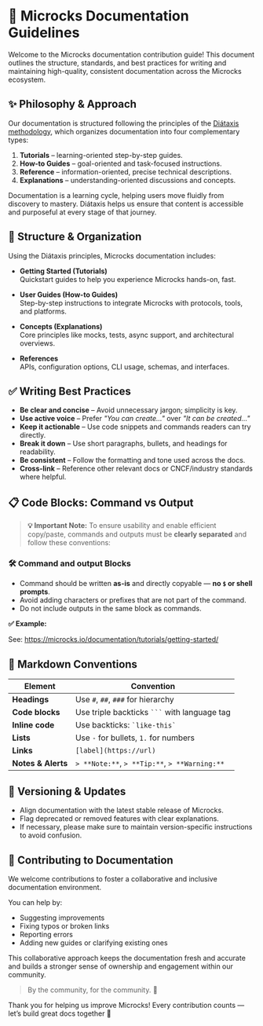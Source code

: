 # 📘 Microcks Documentation Guidelines

Welcome to the Microcks documentation contribution guide! This document outlines the structure, standards, and best practices for writing and maintaining high-quality, consistent documentation across the Microcks ecosystem.

## ✨ Philosophy & Approach

Our documentation is structured following the principles of the [Diátaxis methodology](https://diataxis.fr/), which organizes documentation into four complementary types:

1. **Tutorials** – learning-oriented step-by-step guides.
2. **How-to Guides** – goal-oriented and task-focused instructions.
3. **Reference** – information-oriented, precise technical descriptions.
4. **Explanations** – understanding-oriented discussions and concepts.

Documentation is a learning cycle, helping users move fluidly from discovery to mastery. Diátaxis helps us ensure that content is accessible and purposeful at every stage of that journey.

## 📂 Structure & Organization

Using the Diátaxis principles, Microcks documentation includes:

- **Getting Started (Tutorials)**  
  Quickstart guides to help you experience Microcks hands-on, fast.

- **User Guides (How-to Guides)**  
  Step-by-step instructions to integrate Microcks with protocols, tools, and platforms.

- **Concepts (Explanations)**  
  Core principles like mocks, tests, async support, and architectural overviews.

- **References**  
  APIs, configuration options, CLI usage, schemas, and interfaces.

## ✅ Writing Best Practices

- **Be clear and concise** – Avoid unnecessary jargon; simplicity is key.
- **Use active voice** – Prefer _"You can create..."_ over _"It can be created..."_
- **Keep it actionable** – Use code snippets and commands readers can try directly.
- **Break it down** – Use short paragraphs, bullets, and headings for readability.
- **Be consistent** – Follow the formatting and tone used across the docs.
- **Cross-link** – Reference other relevant docs or CNCF/industry standards where helpful.

## 📋 Code Blocks: Command vs Output

> **💡 Important Note:**
> To ensure usability and enable efficient copy/paste, commands and outputs must be **clearly separated** and follow these conventions:

### 🛠️ Command and output Blocks

- Command should be written **as-is** and directly copyable — **no `$` or shell prompts**.
- Avoid adding characters or prefixes that are not part of the command.
- Do not include outputs in the same block as commands.

**✅ Example:**

See: https://microcks.io/documentation/tutorials/getting-started/

## 🧱 Markdown Conventions

| **Element**      | **Convention**                                      |
|------------------|-----------------------------------------------------|
| **Headings**     | Use `#`, `##`, `###` for hierarchy                  |
| **Code blocks**  | Use triple backticks ` ``` ` with language tag      |
| **Inline code**  | Use backticks: `` `like-this` ``                    |
| **Lists**        | Use `-` for bullets, `1.` for numbers               |
| **Links**        | `[label](https://url)`                              |
| **Notes & Alerts** | `> **Note:**`, `> **Tip:**`, `> **Warning:**`     |

## 🔁 Versioning & Updates

- Align documentation with the latest stable release of Microcks.
- Flag deprecated or removed features with clear explanations.
- If necessary, please make sure to maintain version-specific instructions to avoid confusion.

## 🤝 Contributing to Documentation
We welcome contributions to foster a collaborative and inclusive documentation environment.

You can help by:

- Suggesting improvements
- Fixing typos or broken links
- Reporting errors
- Adding new guides or clarifying existing ones

This collaborative approach keeps the documentation fresh and accurate and builds a stronger sense of ownership and engagement within our community.

> By the community, for the community. 🙌

Thank you for helping us improve Microcks! Every contribution counts — let’s build great docs together 💙
